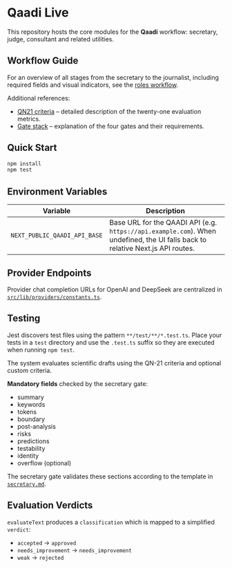 # Qaadi Live

This repository hosts the core modules for the **Qaadi** workflow: secretary, judge, consultant and related utilities.

## Workflow Guide

For an overview of all stages from the secretary to the journalist, including required fields and visual indicators, see the [roles workflow](docs/roles-workflow.md).

Additional references:

- [QN21 criteria](docs/qn21-criteria.md) – detailed description of the twenty-one evaluation metrics.
- [Gate stack](docs/gate-stack.md) – explanation of the four gates and their requirements.

## Quick Start

```bash
npm install
npm test
```

## Environment Variables

| Variable | Description |
|----------|-------------|
| `NEXT_PUBLIC_QAADI_API_BASE` | Base URL for the QAADI API (e.g. `https://api.example.com`). When undefined, the UI falls back to relative Next.js API routes. |

## Provider Endpoints

Provider chat completion URLs for OpenAI and DeepSeek are centralized in
[`src/lib/providers/constants.ts`](src/lib/providers/constants.ts).

## Testing

Jest discovers test files using the pattern `**/test/**/*.test.ts`. Place your
tests in a `test` directory and use the `.test.ts` suffix so they are executed
when running `npm test`.

The system evaluates scientific drafts using the QN-21 criteria and optional custom criteria.

**Mandatory fields** checked by the secretary gate:

- summary
- keywords
- tokens
- boundary
- post-analysis
- risks
- predictions
- testability
- identity
- overflow (optional)

The secretary gate validates these sections according to the template in
[`secretary.md`](templates/secretary.md).

## Evaluation Verdicts

`evaluateText` produces a `classification` which is mapped to a simplified
`verdict`:

- `accepted` → `approved`
- `needs_improvement` → `needs_improvement`
- `weak` → `rejected`

